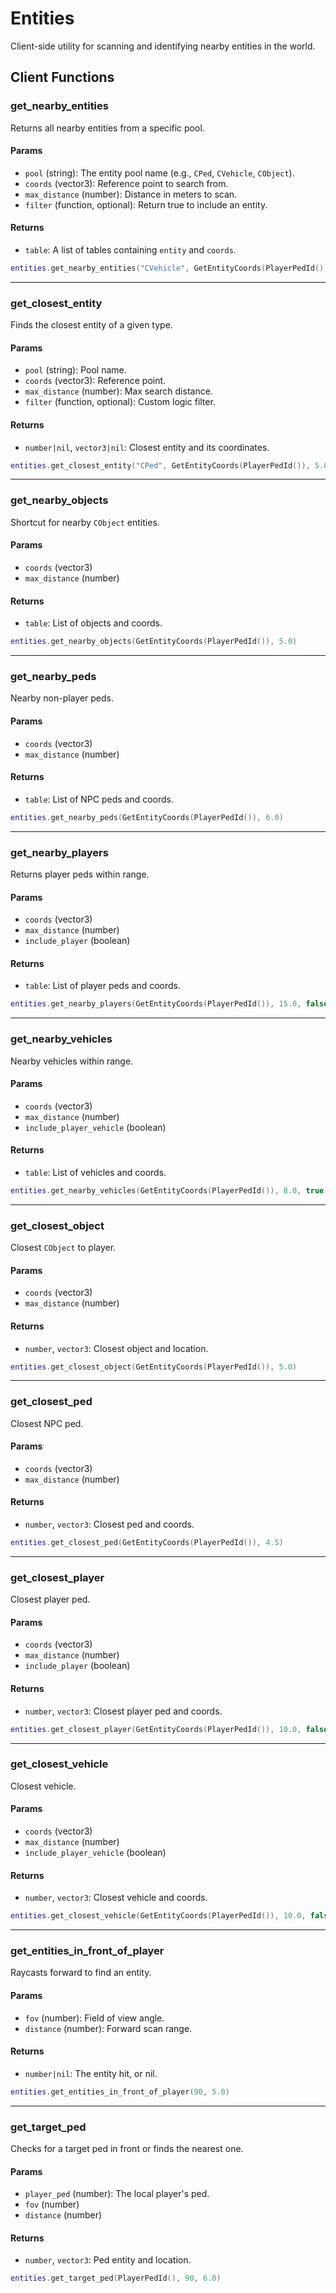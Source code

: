 # Entities

Client-side utility for scanning and identifying nearby entities in the world.

## Client Functions

### get_nearby_entities

Returns all nearby entities from a specific pool.

#### Params

* `pool` (string): The entity pool name (e.g., `CPed`, `CVehicle`, `CObject`).
* `coords` (vector3): Reference point to search from.
* `max_distance` (number): Distance in meters to scan.
* `filter` (function, optional): Return true to include an entity.

#### Returns

* `table`: A list of tables containing `entity` and `coords`.

```lua
entities.get_nearby_entities("CVehicle", GetEntityCoords(PlayerPedId()), 10.0)
```

---

### get_closest_entity

Finds the closest entity of a given type.

#### Params

* `pool` (string): Pool name.
* `coords` (vector3): Reference point.
* `max_distance` (number): Max search distance.
* `filter` (function, optional): Custom logic filter.

#### Returns

* `number|nil`, `vector3|nil`: Closest entity and its coordinates.

```lua
entities.get_closest_entity("CPed", GetEntityCoords(PlayerPedId()), 5.0)
```

---

### get_nearby_objects

Shortcut for nearby `CObject` entities.

#### Params

* `coords` (vector3)
* `max_distance` (number)

#### Returns

* `table`: List of objects and coords.

```lua
entities.get_nearby_objects(GetEntityCoords(PlayerPedId()), 5.0)
```

---

### get_nearby_peds

Nearby non-player peds.

#### Params

* `coords` (vector3)
* `max_distance` (number)

#### Returns

* `table`: List of NPC peds and coords.

```lua
entities.get_nearby_peds(GetEntityCoords(PlayerPedId()), 6.0)
```

---

### get_nearby_players

Returns player peds within range.

#### Params

* `coords` (vector3)
* `max_distance` (number)
* `include_player` (boolean)

#### Returns

* `table`: List of player peds and coords.

```lua
entities.get_nearby_players(GetEntityCoords(PlayerPedId()), 15.0, false)
```

---

### get_nearby_vehicles

Nearby vehicles within range.

#### Params

* `coords` (vector3)
* `max_distance` (number)
* `include_player_vehicle` (boolean)

#### Returns

* `table`: List of vehicles and coords.

```lua
entities.get_nearby_vehicles(GetEntityCoords(PlayerPedId()), 8.0, true)
```

---

### get_closest_object

Closest `CObject` to player.

#### Params

* `coords` (vector3)
* `max_distance` (number)

#### Returns

* `number`, `vector3`: Closest object and location.

```lua
entities.get_closest_object(GetEntityCoords(PlayerPedId()), 5.0)
```

---

### get_closest_ped

Closest NPC ped.

#### Params

* `coords` (vector3)
* `max_distance` (number)

#### Returns

* `number`, `vector3`: Closest ped and coords.

```lua
entities.get_closest_ped(GetEntityCoords(PlayerPedId()), 4.5)
```

---

### get_closest_player

Closest player ped.

#### Params

* `coords` (vector3)
* `max_distance` (number)
* `include_player` (boolean)

#### Returns

* `number`, `vector3`: Closest player ped and coords.

```lua
entities.get_closest_player(GetEntityCoords(PlayerPedId()), 10.0, false)
```

---

### get_closest_vehicle

Closest vehicle.

#### Params

* `coords` (vector3)
* `max_distance` (number)
* `include_player_vehicle` (boolean)

#### Returns

* `number`, `vector3`: Closest vehicle and coords.

```lua
entities.get_closest_vehicle(GetEntityCoords(PlayerPedId()), 10.0, false)
```

---

### get_entities_in_front_of_player

Raycasts forward to find an entity.

#### Params

* `fov` (number): Field of view angle.
* `distance` (number): Forward scan range.

#### Returns

* `number|nil`: The entity hit, or nil.

```lua
entities.get_entities_in_front_of_player(90, 5.0)
```

---

### get_target_ped

Checks for a target ped in front or finds the nearest one.

#### Params

* `player_ped` (number): The local player's ped.
* `fov` (number)
* `distance` (number)

#### Returns

* `number`, `vector3`: Ped entity and location.

```lua
entities.get_target_ped(PlayerPedId(), 90, 6.0)
```